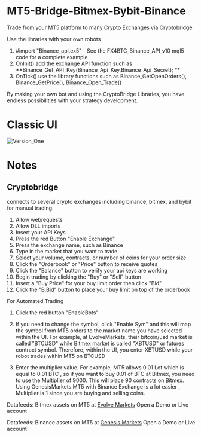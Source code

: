 # MT5-Bridge-Bitmex-Bybit-Binance
Trade from your MT5 platform to many Crypto Exchanges via Cryptobridge

Use the libraries with your own robots 
1. #import "Binance_api.ex5" - See the FX4BTC_Binance_API_v10 mql5 code for a complete example
2. OnInit() add the exchange API function such as **Binance_Get_API_Key(Binance_Api_Key,Binance_Api_Secret); ** 
3. OnTick() use the library functions such as Binance_GetOpenOrders(), Binance_GetPrice(), Binance_Open_Trade()

By making your own bot and using the CryptoBridge Libraries, you have endless possibilities with your strategy development. 

# Classic UI
![Version_One](https://i.imgur.com/HJ3fDLu.png)

# Notes
## Cryptobridge 
connects to several crypto exchanges including binance, bitmex, and bybit for manual trading. 

1. Allow webrequests
2. Allow DLL imports
3. Insert your API Keys
4. Press the red Button "Enable Exchange"
5. Press the exchange name, such as Binance
6. Type in the market that you want to trade 
7. Select your volume, contracts, or number of coins for your order size
8. Click the "Orderbook" or "Price" button to receive quotes 
9. Click the "Balance" button to verify your api keys are working
10. Begin trading by clicking the "Buy" or "Sell" button
11. Insert a "Buy Price" for your buy limit order then click "Bid"
12. Click the "B.Bid" button to place your buy limit on top of the orderbook

For Automated Trading

1. Click the red button "EnableBots"

2. If you need to change the symbol, click "Enable Sym" and this will map the symbol from MT5 orders to the market name you have selected within the UI. For example, at EvolveMarkets, their bitcoin/usd market is called "BTCUSD" while Bitmex market is called "XBTUSD" or futures contract symbol. Therefore, within the UI, you enter XBTUSD while your robot trades within MT5 on BTCUSD 

3. Enter the multiplier value. For example, MT5 allows 0.01 Lot which is equal to 0.01 BTC , so if you want to buy 0.01 of BTC at Bitmex, you need to use the Multiplier of 9000. This will place 90 contracts on Bitmex. Using GenesisMarkets MT5 with Binance Exchange is a lot easier , Multiplier is 1 since you are buying and selling coins. 

Datafeeds: Bitmex assets on MT5 at
[Evolve Markets](https://evolve.markets/r/270fefe2)
Open a Demo or Live account

Datafeeds: Binance assets on MT5 at
[Genesis Markets](https://genesismarkets.io/?ref=780028)
Open a Demo or Live account
